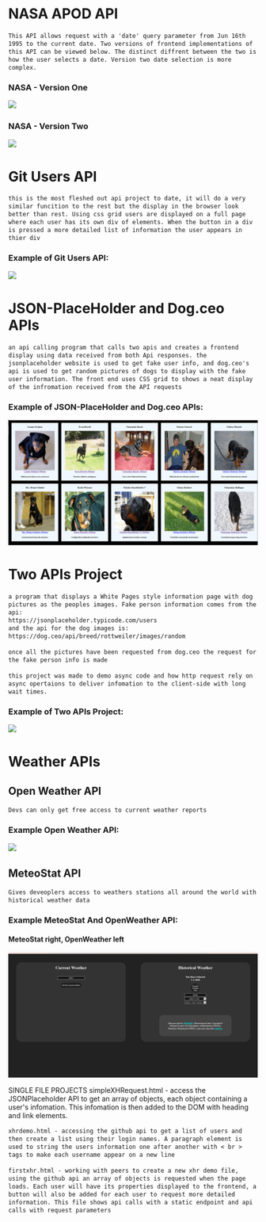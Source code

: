 
# NASA APOD API

    This API allows request with a 'date' query parameter from Jun 16th 1995 to the current date. Two versions of frontend implementations of this API can be viewed below. The distinct diffrent between the two is how the user selects a date. Version two date selection is more complex.

### NASA - Version One

 ![](nasa-v1.gif)

### NASA - Version Two

 ![](nasa-v2.gif)

# Git Users API
    this is the most fleshed out api project to date, it will do a very similar funcition to the rest but the display in the browser look better than rest. Using css grid users are displayed on a full page where each user has its own div of elements. When the button in a div is pressed a more detailed list of information the user appears in thier div

 ### Example of Git Users API:

 ![](gitusers.gif)


# JSON-PlaceHolder and Dog.ceo APIs
    an api calling program that calls two apis and creates a frontend display using data received from both Api responses. the jsonplaceholder website is used to get fake user info, and dog.ceo's api is used to get random pictures of dogs to display with the fake user information. The front end uses CSS grid to shows a neat display of the infromation received from the API requests 

 ### Example of JSON-PlaceHolder and Dog.ceo APIs:

 ![](jpdc.gif)

# Two APIs Project 

    a program that displays a White Pages style information page with dog pictures as the peoples images. Fake person information comes from the api:
    https://jsonplaceholder.typicode.com/users
    and the api for the dog images is:
    https://dog.ceo/api/breed/rottweiler/images/random

    once all the pictures have been requested from dog.ceo the request for the fake person info is made

    this project was made to demo async code and how http request rely on async opertaions to deliver infomation to the client-side with long wait times.

 ### Example of Two APIs Project:

 ![](twoapis.gif)


# Weather APIs

## Open Weather API

    Devs can only get free access to current weather reports

### Example Open Weather API:

![](openweather.gif)

## MeteoStat API

    Gives deveoplers access to weathers stations all around the world with historical weather data

### Example MeteoStat And OpenWeather API:

#### MeteoStat right, OpenWeather left

![](meteostat.gif)


SINGLE FILE PROJECTS
    simpleXHRequest.html - access the JSONPlaceholder API to get an array of objects, each object containing a user's infomation. This infomation is then added to the DOM with heading and link elements.

    xhrdemo.html - accessing the github api to get a list of users and then create a list using their login names. A paragraph element is used to string the users information one after another with < br > tags to make each username appear on a new line 

    firstxhr.html - working with peers to create a new xhr demo file, using the github api an array of objects is requested when the page loads. Each user will have its properties displayed to the frontend, a button will also be added for each user to request more detailed information. This file shows api calls with a static endpoint and api calls with request parameters